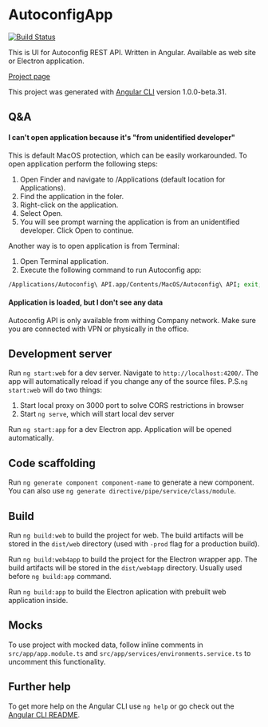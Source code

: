 # AutoconfigApp

[![Build Status](https://travis-ci.org/bponomarenko/autoconfig-app.svg?branch=master)](https://travis-ci.org/bponomarenko/autoconfig-app)

This is UI for Autoconfig REST API. Written in Angular. Available as web site or Electron application.

[Project page](https://bponomarenko.github.io/autoconfig-app/)

This project was generated with [Angular CLI](https://github.com/angular/angular-cli) version 1.0.0-beta.31.

## Q&A

#### I can't open application because it's "from unidentified developer"

This is default MacOS protection, which can be easily workarounded. To open application perform the following steps:

1. Open Finder and navigate to /Applications (default location for Applications).
2. Find the application in the foler.
3. Right-click on the application.
4. Select Open.
5. You will see prompt warning the application is from an unidentified developer. Click Open to continue.

Another way is to open application is from Terminal:

1. Open Terminal application.
2. Execute the following command to run Autoconfig app:

```bash
/Applications/Autoconfig\ API.app/Contents/MacOS/Autoconfig\ API; exit;
```

#### Application is loaded, but I don't see any data

Autoconfig API is only available from withing Company network. Make sure you are connected with VPN or physically in the office.

## Development server

Run `ng start:web` for a dev server. Navigate to `http://localhost:4200/`. The app will automatically reload if you change any of the source files.
P.S.`ng start:web` will do two things:

1. Start local proxy on 3000 port to solve CORS restrictions in browser
2. Start `ng serve`, which will start local dev server

Run `ng start:app` for a dev Electron app. Application will be opened automatically.

## Code scaffolding

Run `ng generate component component-name` to generate a new component. You can also use `ng generate directive/pipe/service/class/module`.

## Build

Run `ng build:web` to build the project for web. The build artifacts will be stored in the `dist/web` directory (used with `-prod` flag for a production build).

Run `ng build:web4app` to build the project for the Electron wrapper app. The build artifacts will be stored in the `dist/web4app` directory. Usually used before `ng build:app` command.

Run `ng build:app` to build the Electron aplication with prebuilt web application inside.

## Mocks

To use project with mocked data, follow inline comments in `src/app/app.module.ts` and `src/app/services/environments.service.ts` to uncomment this functionality.

## Further help

To get more help on the Angular CLI use `ng help` or go check out the [Angular CLI README](https://github.com/angular/angular-cli/blob/master/README.md).
